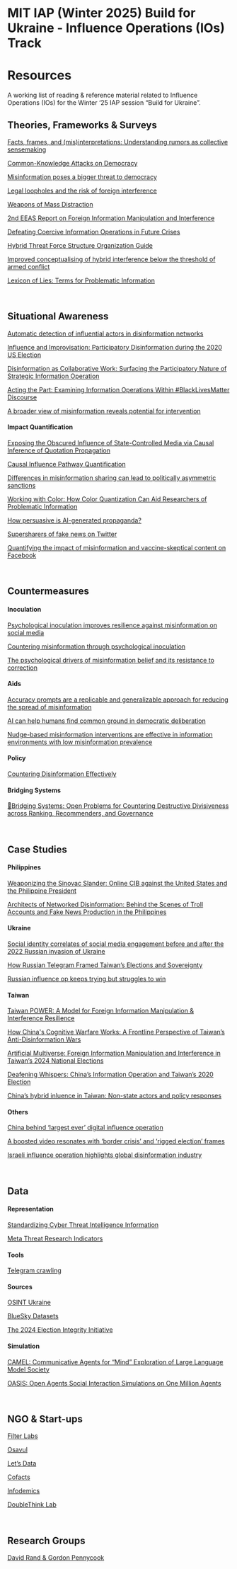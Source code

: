 # MIT IAP (Winter 2025) Build for Ukraine - Influence Operations (IOs) Track

# Resources

A working list of reading & reference material related to Influence Operations (IOs) for the Winter ‘25 IAP session “Build for Ukraine”.

## Theories, Frameworks & Surveys

[Facts, frames, and (mis)interpretations: Understanding rumors as collective sensemaking](https://www.cip.uw.edu/2023/12/06/rumors-collective-sensemaking-kate-starbird/)

[Common-Knowledge Attacks on Democracy](https://cyber.harvard.edu/story/2018-10/common-knowledge-attacks-democracy)

[Misinformation poses a bigger threat to democracy](https://www.nature.com/articles/d41586-024-01587-3)

[Legal loopholes and the risk of foreign interference](https://www.europarl.europa.eu/RegData/etudes/IDAN/2023/702575/EXPO_IDA(2023)702575_EN.pdf)

[Weapons of Mass Distraction](https://www.state.gov/wp-content/uploads/2019/05/Weapons-of-Mass-Distraction-Foreign-State-Sponsored-Disinformation-in-the-Digital-Age.pdf)

[2nd EEAS Report on Foreign Information Manipulation and Interference](https://www.eeas.europa.eu/eeas/2nd-eeas-report-foreign-information-manipulation-and-interference-threats_en)

[Defeating Coercive Information Operations in Future Crises](https://apps.dtic.mil/sti/pdfs/AD1145324.pdf)

[Hybrid Threat Force Structure Organization Guide](https://irp.fas.org/doddir/army/tc7-100-4.pdf)

[Improved conceptualising of hybrid interference below the threshold of armed conflict](https://www.tandfonline.com/doi/full/10.1080/09662839.2023.2267478)

[Lexicon of Lies: Terms for Problematic Information](https://datasociety.net/pubs/oh/DataAndSociety_LexiconofLies.pdf)  

<br/> 

## Situational Awareness

[Automatic detection of influential actors in disinformation networks](https://www.pnas.org/doi/abs/10.1073/pnas.2011216118)

[Influence and Improvisation: Participatory Disinformation during the 2020 US Election](https://journals.sagepub.com/doi/10.1177/20563051231177943)

[Disinformation as Collaborative Work: Surfacing the Participatory Nature of Strategic Information Operation](https://dl.acm.org/doi/pdf/10.1145/3359229)

[Acting the Part: Examining Information Operations Within #BlackLivesMatter Discourse](https://www.bing.com/search?q=Acting+the+Part%3A+Examining+Information+Operations+Within+%23BlackLivesMatter+Discourse%5D&PC=U316&FORM=CHROMN#:~:text=%C2%A0%C2%B7%20PDF%20file-,Acting%20the%20Part%3A%20Examining%20Information%20Operations%20Within%20%23%20...,-Our%20empirical%20findings)

[A broader view of misinformation reveals potential for intervention](https://doi-org.libproxy.mit.edu/10.1126/science.adp9117)

#### Impact Quantification 

[Exposing the Obscured Influence of State-Controlled Media via Causal Inference of Quotation Propagation](https://www.science.org/doi/10.1126/sciadv.abo6254)

[Causal Influence Pathway Quantification](https://github.com/mgpopinjay/mit-iap-ukraine/blob/main/How_to_See_1000_Images.pdf)

[Differences in misinformation sharing can lead to politically asymmetric sanctions](https://www.bing.com/search?q=Differences+in+misinformation+sharing+can+lead+to+politically+asymmetric+sanction&PC=U316&FORM=CHROMN#:~:text=Differences%20in%20misinformation%20sharing%20can%20lead%20to%20%E2%80%A6)

[Working with Color: How Color Quantization Can Aid Researchers of Problematic Information](https://www.notion.so/Taiwan-Can-Help-2-0-98c1f37e48cc47df98a334561c7fb948?pvs=21)

[How persuasive is AI-generated propaganda?](https://academic.oup.com/pnasnexus/article/3/2/pgae034/7610937?login=false)

[Supersharers of fake news on Twitter](https://www-science-org.libproxy.mit.edu/doi/10.1126/science.adl4435#:~:text=DOI%3A%2010.1126/science.adl4435)

[Quantifying the impact of misinformation and vaccine-skeptical content on Facebook](https://www-science-org.libproxy.mit.edu/doi/10.1126/science.adk3451#:~:text=DOI%3A%2010.1126/science.adk3451) 

<br/>

## Countermeasures

#### Inoculation 

[Psychological inoculation improves resilience against misinformation on social media](https://www.science.org/doi/10.1126/sciadv.abo6254)

[Countering misinformation through psychological inoculation](https://www.sdmlab.psychol.cam.ac.uk/files/media/countering.pdf)

[The psychological drivers of misinformation belief and its resistance to correction](https://www.nature.com/articles/s44159-021-00006-y)

#### Aids 

[Accuracy prompts are a replicable and generalizable approach for reducing the spread of misinformation](https://www.nature.com/articles/s41467-022-30073-5)

[AI can help humans find common ground in democratic deliberation](https://www.science.org/doi/10.1126/science.adq2852)

[Nudge-based misinformation interventions are effective in information environments with low misinformation prevalence](https://link.springer.com/article/10.1038/s41598-024-62286-7?fromPaywallRec=false)

#### Policy

[Countering Disinformation Effectively](https://carnegieendowment.org/research/2024/01/countering-disinformation-effectively-an-evidence-based-policy-guide?lang=en)

#### Bridging Systems 

[🔖Bridging Systems: Open Problems for Countering Destructive Divisiveness across Ranking, Recommenders, and Governance](https://knightcolumbia.org/content/bridging-systems)

<br/>

## Case Studies

#### Philippines 

[Weaponizing the Sinovac Slander: Online CIB against the United States and the Philippine President](https://medium.com/doublethinklab/weaponizing-the-sinovac-slander-online-cib-against-the-united-states-and-the-philippine-president-6bce4d5214e3)

[Architects of Networked Disinformation: Behind the Scenes of Troll Accounts and Fake News Production in the Philippines](https://scholarworks.umass.edu/entities/publication/01d06f54-c7f2-4103-96c1-168a16f9028b)

#### Ukraine 

[Social identity correlates of social media engagement before and after the 2022 Russian invasion of Ukraine](https://www.nature.com/articles/s41467-024-52179-8)

[How Russian Telegram Framed Taiwan’s Elections and Sovereignty](https://medium.com/doublethinklab/how-russian-telegram-framed-taiwans-elections-and-sovereignty-894ef08694cc)

[Russian influence op keeps trying but struggles to win](https://cyberscoop.com/russian-influence-op-keeps-trying-but-struggles-to-win-hearts-and-minds/)

#### Taiwan

[Taiwan POWER: A Model for Foreign Information Manipulation & Interference Resilience](https://medium.com/doublethinklab/taiwan-power-a-model-for-resilience-to-foreign-information-manipulation-interference-70ea81f859b7)

[How China's Cognitive Warfare Works: A Frontline Perspective of Taiwan’s Anti-Disinformation Wars](https://academic.oup.com/jogss/article/7/4/ogac016/6647447)

[Artificial Multiverse: Foreign Information Manipulation and Interference in Taiwan’s 2024 National Elections](https://medium.com/doublethinklab/artificial-multiverse-foreign-information-manipulation-and-interference-in-taiwans-2024-national-f3e22ac95fe7)

[Deafening Whispers: China’s Information Operation and Taiwan’s 2020 Election](https://medium.com/doublethinklab/deafening-whispers-f9b1d773f6cd)

[China’s hybrid inluence in Taiwan: Non-state actors and policy responses](https://www.hybridcoe.fi/publications/hybrid-coe-research-report-9-chinas-hybrid-influence-in-taiwan-non-state-actors-and-policy-responses/)

#### Others

[China behind ‘largest ever’ digital influence operation](https://www.politico.eu/article/china-behind-largest-ever-digital-influence-operation-says-meta/)

[A boosted video resonates with ‘border crisis’ and ‘rigged election’ frames](https://www.cip.uw.edu/2024/03/14/video-border-crisis-rigged-2024-election/)

[Israeli influence operation highlights global disinformation industry](https://cyberscoop.com/israel-influence-operations-stoic/)

<br/>

## Data

#### Representation
[Standardizing Cyber Threat Intelligence Information](https://www.mitre.org/news-insights/publication/standardizing-cyber-threat-intelligence-information-structured-threat)

[Meta Threat Research Indicators](https://github.com/facebook/threat-research)

#### Tools
[Telegram crawling](https://docs.telethon.dev/en/stable/)

#### Sources
[OSINT Ukraine](https://osintukraine.com/)

[BlueSky Datasets](https://zenodo.org/records/11082879)

[The 2024 Election Integrity Initiative](https://election-integrity.online/datasets/)


#### Simulation
[CAMEL: Communicative Agents for “Mind” Exploration of Large Language Model Society](https://github.com/camel-ai/camel)

[OASIS: Open Agents Social Interaction Simulations on One Million Agents](https://github.com/camel-ai/oasis)

<br/>

## NGO & Start-ups

[Filter Labs](https://filterlabs.ai/)

[Osavul](https://www.osavul.cloud/)

[Let’s Data](https://letsdata.net/)

[Cofacts](https://en.cofacts.tw/)

[Infodemics](https://infodemic.cc/en)

[DoubleThink Lab](https://doublethinklab.org/)

<br/>

## Research Groups

[David Rand & Gordon Pennycook](https://docs.google.com/document/d/e/2PACX-1vTJ_dULSBSyvFavXzMmxWFPWkRtExYnpuetpZAFsxlqdI2WS8Cqtv9rWqgEHNoyLMa1Mr7deZAmv74B/pub)


